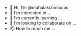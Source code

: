 - 👋 Hi, I’m @mahalakshmipcas
- 👀 I’m interested in ...
- 🌱 I’m currently learning ...
- 💞️ I’m looking to collaborate on ...
- 📫 How to reach me ...

<!---
mahalakshmipcas/mahalakshmipcas is a ✨ special ✨ repository because its `README.md` (this file) appears on your GitHub profile.
You can click the Preview link to take a look at your changes.
--->
